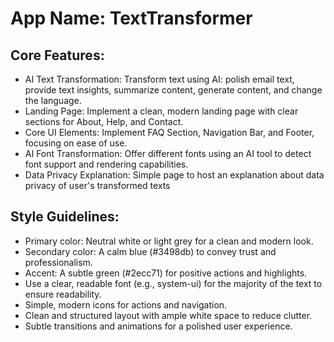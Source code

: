 # **App Name**: TextTransformer

## Core Features:

- AI Text Transformation: Transform text using AI: polish email text, provide text insights, summarize content, generate content, and change the language.
- Landing Page: Implement a clean, modern landing page with clear sections for About, Help, and Contact.
- Core UI Elements: Implement FAQ Section, Navigation Bar, and Footer, focusing on ease of use.
- AI Font Transformation: Offer different fonts using an AI tool to detect font support and rendering capabilities.
- Data Privacy Explanation: Simple page to host an explanation about data privacy of user's transformed texts

## Style Guidelines:

- Primary color: Neutral white or light grey for a clean and modern look.
- Secondary color: A calm blue (#3498db) to convey trust and professionalism.
- Accent: A subtle green (#2ecc71) for positive actions and highlights.
- Use a clear, readable font (e.g., system-ui) for the majority of the text to ensure readability.
- Simple, modern icons for actions and navigation.
- Clean and structured layout with ample white space to reduce clutter.
- Subtle transitions and animations for a polished user experience.